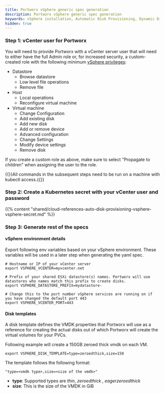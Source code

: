 ```yaml
---
title: Portworx vSphere generic spec generation
description: Portworx vSphere generic spec generation
keywords: vSphere installation, Automatic Disk Provisioning, Dynamic Disk Provisioning, VMWare, vSphere ASG, Kubernetes, k8s
hidden: true
---
```


### Step 1: vCenter user for Portworx

You will need to provide Portworx with a vCenter server user that will need to either have the full Admin role or, for increased security, a custom-created role with the following minimum [vSphere privileges](https://docs.vmware.com/en/VMware-vSphere/6.7/com.vmware.vsphere.security.doc/GUID-FEAB5DF5-F7A2-412D-BF3D-7420A355AE8F.html):

* Datastore
    * Browse datastore
    * Low level file operations
    * Remove file
* Host
    * Local operations
    * Reconfigure virtual machine
* Virtual machine
    * Change Configuration
    * Add existing disk
    * Add new disk
    * Add or remove device
    * Advanced configuration
    * Change Settings
    * Modify device settings
    * Remove disk

If you create a custom role as above, make sure to select "Propagate to children" when assigning the user to the role.

{{<info>}}All commands in the subsequent steps need to be run on a machine with kubectl access.{{</info>}}

### Step 2: Create a Kubernetes secret with your vCenter user and password

{{% content "shared/cloud-references-auto-disk-provisioning-vsphere-vsphere-secret.md" %}}

### Step 3: Generate rest of the specs

#### vSphere environment details

Export following env variables based on your vSphere environment. These variables will be used in a later step when generating the yaml spec.

```text
# Hostname or IP of your vCenter server
export VSPHERE_VCENTER=myvcenter.net

# Prefix of your shared ESXi datastore(s) names. Portworx will use datastores who names match this prefix to create disks.
export VSPHERE_DATASTORE_PREFIX=mydatastore-

# Change this to the port number vSphere services are running on if you have changed the default port 443
export VSPHERE_VCENTER_PORT=443
```

#### Disk templates

A disk template defines the VMDK properties that Portworx will use as a reference for creating the actual disks out of which Portworx will create the virtual volumes for your PVCs.

Following example will create a 150GB zeroed thick vmdk on each VM.

```text
export VSPHERE_DISK_TEMPLATE=type=zeroedthick,size=150
```

The template follows the following format:

```
"type=<vmdk type>,size=<size of the vmdk>"
```
- __type__: Supported types are _thin_, _zeroedthick_ , _eagerzeroedthick_
- __size__: This is the size of the VMDK in GiB
